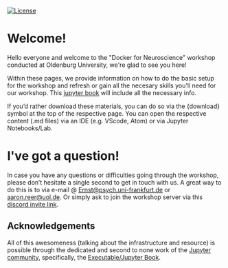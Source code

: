 [![License](https://img.shields.io/github/license/peerherholz/workshop_weizmann)](https://github.com/PeerHerholz/workshop_weizmann)

# Welcome!

Hello everyone and welcome to the "Docker for Neuroscience" workshop conducted at Oldenburg University, we're glad to see you here!

Within these pages, we provide information on how to do the basic setup for the workshop and refresh or gain all the necesary skills you'll need for our workshop. This [jupyter book](https://jupyterbook.org/intro.html) will include all the necessary info.

If you’d rather download these materials, you can do so via the {download} symbol at the top of the respective page. You can open the respective content (.md files) via an IDE (e.g. VScode, Atom) or via Jupyter Notebooks/Lab.

# I've got a question!

In case you have any questions or difficulties going through the workshop, please don’t hesitate a single second to get in touch with
us. A great way to do this is to via e-mail @ Ernst@psych.uni-frankfurt.de or aaron.reer@uol.de. Or simply ask to join the workshop server via this [discord invite link](https://discord.gg/ehN5haXS).

## Acknowledgements

 All of this awesomeness (talking about the infrastructure and resource) is possible through the dedicated and second to none work of the [Jupyter community](https://jupyter.org/community), specifically, the [Executable/Jupyter Book](https://executablebooks.org/en/latest/).